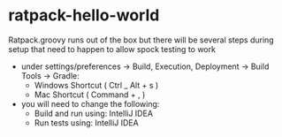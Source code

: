 # ratpack-hello-world
Ratpack.groovy runs out of the box 
but there will be several steps during setup that need to happen to allow spock testing to work
  - under settings/preferences -> Build, Execution, Deployment -> Build Tools -> Gradle: 
    - Windows Shortcut ( Ctrl _ Alt + s )
    - Mac Shortcut ( Command + , )
  - you will need to change the following: 
    - Build and run using: IntelliJ IDEA
    - Run tests using: IntelliJ IDEA
 
